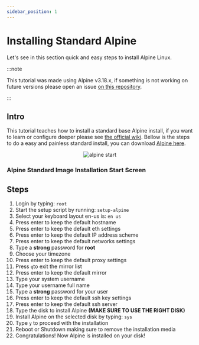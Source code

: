 ```yaml
---
sidebar_position: 1
---
```


# Installing Standard Alpine

Let's see in this section quick and easy steps to install Alpine Linux.

:::note

This tutorial was made using Alpine v3.18.x, if something is not working on future versions
please open an issue [on this repository](https://github.com/cassiofb-dev/cassio-souza).

:::

## Intro

This tutorial teaches how to install a standard base Alpine install, if you want to learn or configure deeper please see [the official wiki](https://wiki.alpinelinux.org/wiki/Installation). Bellow is the steps to do a easy and painless standard install, you can download [Alpine here](https://www.alpinelinux.org/downloads/).

<p align="center">
    <img alt="alpine start" src="/img/alpine_install.png"/>
    <h3>Alpine Standard Image Installation Start Screen</h3>
</p>

## Steps

1. Login by typing: ``root``
2. Start the setup script by running: ``setup-alpine``
3. Select your keyboard layout en-us is: ``en us``
4. Press enter to keep the default hostname
5. Press enter to keep the default eth settings
6. Press enter to keep the default IP address scheme
7. Press enter to keep the default networks settings
8. Type a **strong** password for **root**
9. Choose your timezone
10. Press enter to keep the default proxy settings
11. Press ``q``to exit the mirror list
12. Press enter to keep the default mirror
13. Type your system username
14. Type your username full name
15. Type a **strong** password for your user
16. Press enter to keep the default ssh key settings
17. Press enter to keep the default ssh server
18. Type the disk to install Alpine **(MAKE SURE TO USE THE RIGHT DISK)**
19. Install Alpine on the selected disk by typing: ``sys``
20. Type ``y`` to proceed with the installation
21. Reboot or Shutdown making sure to remove the installation media
22. Congratulations! Now Alpine is installed on your disk!
